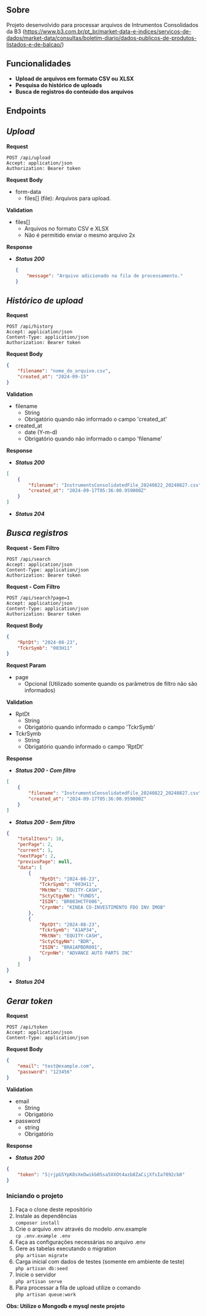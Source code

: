 ## Sobre

Projeto desenvolvido para processar arquivos de Intrumentos Consolidados da B3 (https://www.b3.com.br/pt_br/market-data-e-indices/servicos-de-dados/market-data/consultas/boletim-diario/dados-publicos-de-produtos-listados-e-de-balcao/)


## Funcionalidades

* **Upload de arquivos em formato CSV ou XLSX**
* **Pesquisa do histórico de uploads**
* **Busca de registros do conteúdo dos arquivos**

## Endpoints

## _Upload_
**Request** 

```
POST /api/upload
Accept: application/json
Authorization: Bearer token
```

**Request Body**
* form-data
  * files[] (file): Arquivos para upload.

**Validation**
* files[]
  * Arquivos no formato CSV e XLSX
  * Não é permitido enviar o mesmo arquivo 2x

**Response**

* _**Status 200**_
    ```json
    {
        "message": "Arquivo adicionado na fila de processamento."
    }
    ```

## _Histórico de upload_
**Request**

```
POST /api/history
Accept: application/json
Content-Type: application/json
Authorization: Bearer token
```

**Request Body**
```json
{
    "filename": "nome_do_arquivo.csv",
    "created_at": "2024-09-15"
}
```

**Validation**
* filename
    * String
    * Obrigatório quando não informado o campo 'created_at'
* created_at
    * date (Y-m-d)
    * Obrigatório quando não informado o campo 'filename'

**Response**

* _**Status 200**_
```json
[
    {
        "filename": "InstrumentsConsolidatedFile_20240822_20240827.csv",
        "created_at": "2024-09-17T05:36:00.959000Z"
    }
]
```
* _**Status 204**_


## _Busca registros_
**Request - Sem Filtro**

```
POST /api/search
Accept: application/json
Content-Type: application/json
Authorization: Bearer token
```

**Request - Com Filtro**

```
POST /api/search?page=1
Accept: application/json
Content-Type: application/json
Authorization: Bearer token
```

**Request Body**
```json
{
    "RptDt": "2024-08-23",
    "TckrSymb": "003H11"
}
```

**Request Param**
* page
  * Opcional (Utilizado somente quando os parâmetros de filtro não são informados)

**Validation**
* RptDt
    * String
    * Obrigatório quando informado o campo 'TckrSymb'
* TckrSymb
    * String
    * Obrigatório quando informado o campo 'RptDt'

**Response**

* _**Status 200 - Com filtro**_
```json
[
    {
        "filename": "InstrumentsConsolidatedFile_20240822_20240827.csv",
        "created_at": "2024-09-17T05:36:00.959000Z"
    }
]
```

* _**Status 200 - Sem filtro**_
```json
{
    "totalItens": 10,
    "perPage": 2,
    "current": 1,
    "nextPage": 2,
    "previusPage": null,
    "data": [
        {
            "RptDt": "2024-08-23",
            "TckrSymb": "003H11",
            "MktNm": "EQUITY-CASH",
            "SctyCtgyNm": "FUNDS",
            "ISIN": "BR003HCTF006",
            "CrpnNm": "KINEA CO-INVESTIMENTO FDO INV IMOB"
        },
        {
            "RptDt": "2024-08-23",
            "TckrSymb": "A1AP34",
            "MktNm": "EQUITY-CASH",
            "SctyCtgyNm": "BDR",
            "ISIN": "BRA1APBDR001",
            "CrpnNm": "ADVANCE AUTO PARTS INC"
        }
    ]
}
```
* _**Status 204**_

## _Gerar token_
**Request**

```
POST /api/token
Accept: application/json
Content-Type: application/json
```

**Request Body**
```json
{
    "email": "test@example.com",
    "password": "123456"
}
```

**Validation**
* email
    * String
    * Obrigatório
* password
    * string
    * Obrigatório

**Response**

* _**Status 200**_
```json
{
    "token": "5|rjpG5YpK8sXeDwikb05sa5XXOt4azb8ZaCijXfsIa7092cb0"
}
```

### Iniciando o projeto

1. Faça o clone deste repositório
2. Instale as dependências\
`composer install`
3. Crie o arquivo .env através do modelo .env.example\
`cp .env.example .env`
4. Faça as configurações necessárias no arquivo .env
5. Gere as tabelas executando o migration\
`php artisan migrate`
6. Carga inicial com dados de testes (somente em ambiente de teste)\
`php artisan db:seed` 
7. Inicie o servidor\
`php artisan serve`
8. Para processar a fila de upload utilize o comando\
`php artisan queue:work`

**Obs: Utilize o Mongodb e mysql neste projeto**
